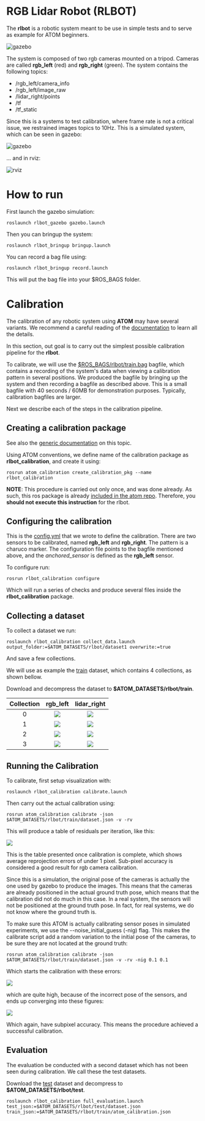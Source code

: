 # RGB Lidar Robot (RLBOT)

The **rlbot** is a robotic system meant to be use in simple tests and to serve as example for ATOM beginners.

![gazebo](docs/system.png)

The system is composed of two rgb cameras mounted on a tripod.
Cameras are called **rgb_left** (red) and **rgb_right** (green).
The system contains the following topics:

  - /rgb_left/camera_info
  - /rgb_left/image_raw
  - /lidar_right/points
  - /tf
  - /tf_static

Since this is a systems to test calibration, where frame rate is not a critical issue, we restrained images topics to 10Hz.
This is a simulated system, which can be seen in gazebo:

![gazebo](docs/gazebo.png)

... and in rviz:

![rviz](docs/rviz.png)

# How to run

First launch the gazebo simulation:

    roslaunch rlbot_gazebo gazebo.launch

Then you can bringup the system:

    roslaunch rlbot_bringup bringup.launch

You can record a bag file using:

    roslaunch rlbot_bringup record.launch

This will put the bag file into your $ROS_BAGS folder.

# Calibration

The calibration of any robotic system using **ATOM** may have several variants. We recommend a careful reading of the [documentation](https://lardemua.github.io/atom_documentation/) to learn all the details.

In this section, out goal is to carry out the simplest possible calibration pipeline for the **rlbot**.

To calibrate, we will use the [$ROS_BAGS/rlbot/train.bag](https://drive.google.com/file/d/1UftkcLSTQV2VeQiz9n5vq8vPDwF5jnLp/view?usp=sharing) bagfile, which contains a recording of the system's data when viewing a calibration pattern in several positions. We produced the bagfile by bringing up the system and then recording a bagfile as described above. This is a small bagfile with 40 seconds / 60MB for demonstration purposes. Typically, calibration bagfiles are larger.

Next we describe each of the steps in the calibration pipeline.

## Creating a calibration package

See also the [generic documentation](https://lardemua.github.io/atom_documentation/procedures/#create-a-calibration-package) on this topic.

Using ATOM conventions, we define name of the calibration package as **rlbot_calibration**, and create it using:

    rosrun atom_calibration create_calibration_pkg --name rlbot_calibration

**NOTE**: This procedure is carried out only once, and was done already. As such, this ros package is already [included in the atom repo](https://github.com/lardemua/atom/tree/noetic-devel/atom_examples/rlbot/rlbot_calibration). Therefore, you **should not execute this instruction** for the rlbot.


## Configuring the calibration


This is the [config.yml](https://github.com/lardemua/atom/blob/noetic-devel/atom_examples/rlbot/rlbot_calibration/calibration/config.yml) that we wrote to define the calibration. There are two sensors to be calibrated, named **rgb_left** and **rgb_right**. The pattern is a charuco marker.
The configuration file points to the bagfile mentioned above, and the _anchored_sensor_ is defined as the **rgb_left** sensor.

To configure run:

    rosrun rlbot_calibration configure

Which will run a series of checks and produce several files inside the **rlbot_calibration** package.


## Collecting a dataset

To collect a dataset we run:

    roslaunch rlbot_calibration collect_data.launch output_folder:=$ATOM_DATASETS/rlbot/dataset1 overwrite:=true

And save a few collections.

We will use as example the [train](https://drive.google.com/file/d/1kM3D4aUORKMxdsz9krnpeDSXNrmXxltp/view?usp=sharing) dataset, which contains 4 collections, as shown bellow.

Download and decompress the dataset to **$ATOM_DATASETS/rlbot/train**.

Collection |           rgb_left             |           lidar_right
:----------------:|:-------------------------:|:-------------------------:
0 | ![](docs/rgb_left_000.jpg) |  ![](docs/lidar_right_000.png)
1 | ![](docs/rgb_left_001.jpg) |  ![](docs/lidar_right_001.png)
2 | ![](docs/rgb_left_002.jpg) |  ![](docs/lidar_right_002.png)
3 | ![](docs/rgb_left_003.jpg) |  ![](docs/lidar_right_003.png)


## Running the Calibration

To calibrate, first setup visualization with:

    roslaunch rlbot_calibration calibrate.launch

Then carry out the actual calibration using:

    rosrun atom_calibration calibrate -json $ATOM_DATASETS/rlbot/train/dataset.json -v -rv

This will produce a table of residuals per iteration, like this:

![](docs/calibration_output.png)

This is the table presented once calibration is complete, which shows average reprojection errors of under 1 pixel. Sub-pixel accuracy is considered a good result for rgb camera calibration.

 Since this is a simulation, the original pose of the cameras is actually the one used by gazebo to produce the images. This means that the cameras are already positioned in the actual ground truth pose, which means that the calibration did not do much in this case. In a real system, the sensors will not be positioned at the ground truth pose. In fact, for real systems, we do not know where the ground truth is.

To make sure this ATOM is actually calibrating sensor poses in simulated experiments, we use the --noise_initial_guess (-nig) flag. This makes the calibrate script add a random variation to the initial pose of the cameras, to be sure they are not located at the ground truth:

    rosrun atom_calibration calibrate -json $ATOM_DATASETS/rlbot/train/dataset.json -v -rv -nig 0.1 0.1

Which starts the calibration with these errors:

![](docs/calibration_output2.png)

which are quite high, because of the incorrect pose of the sensors,  and ends up converging into these figures:

![](docs/calibration_output3.png)

Which again, have subpixel accuracy. This means the procedure achieved a successful calibration.


## Evaluation

The evaluation be conducted with a second dataset which has not been seen during calibration. We call these the test datasets.

Download the [test]() dataset and decompress to **$ATOM_DATASETS/rlbot/test**.

    roslaunch rlbot_calibration full_evaluation.launch test_json:=$ATOM_DATASETS/rlbot/test/dataset.json train_json:=$ATOM_DATASETS/rlbot/train/atom_calibration.json
